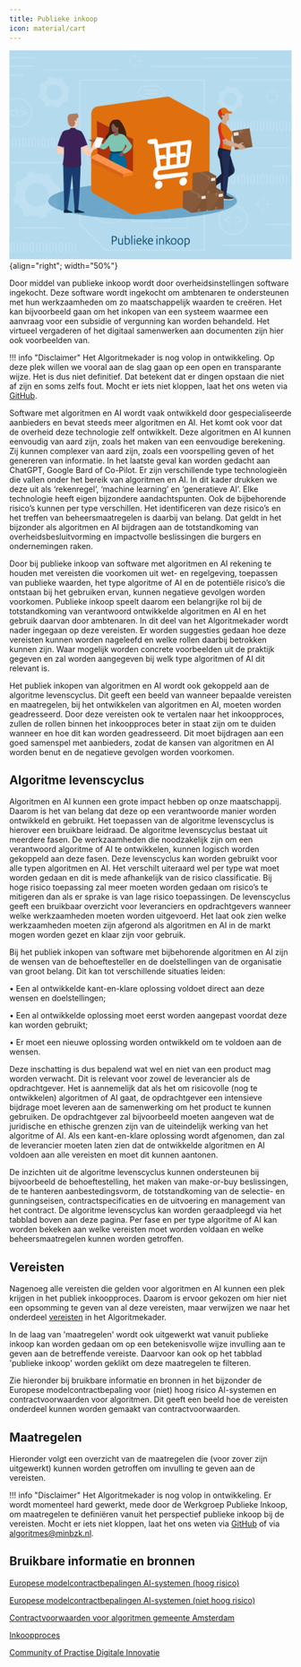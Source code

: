 ```yaml
---
title: Publieke inkoop
icon: material/cart
---
```


![publieke-inkoop](../../afbeeldingen/bouwblokken/publieke-inkoop.jpg "visuele weergave publieke inkoop"){align="right"; width="50%"}

Door middel van publieke inkoop wordt door overheidsinstellingen software ingekocht. Deze software wordt ingekocht om ambtenaren te ondersteunen met hun werkzaamheden om zo maatschappelijk waarden te creëren. Het kan bijvoorbeeld gaan om het inkopen van een systeem waarmee een aanvraag voor een subsidie of vergunning kan worden behandeld. Het virtueel vergaderen of het digitaal samenwerken aan documenten zijn hier ook voorbeelden van. 

!!! info "Disclaimer"
    Het Algoritmekader is nog volop in ontwikkeling. Op deze plek willen we vooral aan de slag gaan op een open en transparante wijze. Het is dus niet definitief. Dat betekent dat er dingen opstaan die niet af zijn en soms zelfs fout. Mocht er iets niet kloppen, laat het ons weten via [GitHub](https://github.com/MinBZK/Algoritmekader).


Software met algoritmen  en AI wordt vaak ontwikkeld door gespecialiseerde aanbieders en bevat steeds meer algoritmen en AI. Het komt ook voor dat de overheid deze technologie zelf ontwikkelt. Deze algoritmen en AI kunnen eenvoudig van aard zijn, zoals het maken van een eenvoudige berekening. Zij kunnen complexer van aard zijn, zoals een voorspelling geven of het genereren van informatie. In het laatste geval kan worden gedacht aan ChatGPT, Google Bard of Co-Pilot.
Er zijn verschillende type technologieën die vallen onder het bereik van algoritmen en AI. In dit kader drukken we deze uit als ‘rekenregel’, ‘machine learning’ en ‘generatieve AI’. Elke technologie heeft eigen bijzondere aandachtspunten. Ook de bijbehorende risico’s kunnen per type verschillen. Het identificeren van deze risico’s en het treffen van beheersmaatregelen is daarbij van belang. Dat geldt in het bijzonder als algoritmen en AI bijdragen aan de totstandkoming van overheidsbesluitvorming en impactvolle beslissingen die burgers en ondernemingen raken. 

Door bij publieke inkoop van software met algoritmen en AI rekening te houden met vereisten die voorkomen uit wet- en regelgeving, toepassen van publieke waarden, het type algoritme of AI en de potentiële risico’s die ontstaan bij het gebruiken ervan, kunnen negatieve gevolgen worden voorkomen. Publieke inkoop speelt daarom een belangrijke rol bij de totstandkoming van verantwoord ontwikkelde algoritmen en AI en het gebruik daarvan door ambtenaren. 
In dit deel van het Algoritmekader wordt nader ingegaan op deze vereisten. Er worden suggesties gedaan hoe deze vereisten kunnen worden nageleefd en welke rollen daarbij betrokken kunnen zijn. Waar mogelijk worden concrete voorbeelden uit de praktijk gegeven en zal worden aangegeven bij welk type algoritmen of AI dit relevant is.

Het publiek inkopen van algoritmen en AI wordt ook gekoppeld aan de algoritme levenscyclus. Dit geeft een beeld van wanneer bepaalde vereisten en maatregelen, bij het ontwikkelen van algoritmen en AI, moeten worden geadresseerd. Door deze vereisten ook te vertalen naar het inkoopproces, zullen de rollen binnen het inkoopproces beter in staat zijn om te duiden wanneer en hoe dit kan worden geadresseerd. Dit moet bijdragen aan een goed samenspel met aanbieders, zodat de kansen van algoritmen en AI worden benut en de negatieve gevolgen worden voorkomen.  

 
## Algoritme levenscyclus
Algoritmen en AI kunnen een grote impact hebben op onze maatschappij. Daarom is het van belang dat deze op een verantwoorde manier worden ontwikkeld en gebruikt. Het toepassen van de algoritme levenscyclus is hierover een bruikbare leidraad. De algoritme levenscyclus bestaat uit meerdere fasen. De werkzaamheden die noodzakelijk zijn om een verantwoord algoritme of AI te ontwikkelen, kunnen logisch worden gekoppeld aan deze fasen. 
Deze levenscyclus kan worden gebruikt voor alle typen algoritmen en AI. Het verschilt uiteraard wel per type wat moet worden gedaan en dit is mede afhankelijk van de risico classificatie. Bij hoge risico toepassing zal meer moeten worden gedaan om risico’s te mitigeren dan als er sprake is van lage risico toepassingen. De levenscyclus geeft een bruikbaar overzicht voor leveranciers en opdrachtgevers wanneer welke werkzaamheden moeten worden uitgevoerd. Het laat ook zien welke werkzaamheden moeten zijn afgerond als algoritmen en AI in de markt mogen worden gezet en klaar zijn voor gebruik. 

Bij het publiek inkopen van software met bijbehorende algoritmen en AI zijn de wensen van de behoeftesteller en de doelstellingen van de organisatie van groot belang. Dit kan tot verschillende situaties leiden:

•	Een al ontwikkelde kant-en-klare oplossing voldoet direct aan deze wensen en doelstellingen;

•	Een al ontwikkelde oplossing moet eerst worden aangepast voordat deze kan worden gebruikt;

•	Er moet een nieuwe oplossing worden ontwikkeld om te voldoen aan de wensen. 

Deze inschatting is dus bepalend wat wel en niet van een product mag worden verwacht. Dit is relevant voor zowel de leverancier als de opdrachtgever. Het is aannemelijk dat als het om risicovolle (nog te ontwikkelen) algoritmen of AI gaat, de opdrachtgever een intensieve bijdrage moet leveren aan de samenwerking om het product te kunnen gebruiken. De opdrachtgever zal bijvoorbeeld moeten aangeven wat de juridische en ethische grenzen zijn van de uiteindelijk werking van het algoritme of AI. Als een kant-en-klare oplossing wordt afgenomen, dan zal de leverancier moeten laten zien dat de ontwikkelde algoritmen en AI voldoen aan alle vereisten en moet dit kunnen aantonen. 

De inzichten uit de algoritme levenscyclus kunnen ondersteunen bij bijvoorbeeld de behoeftestelling, het maken van make-or-buy beslissingen, de te hanteren aanbestedingsvorm, de totstandkoming van de selectie- en gunningseisen, contractspecificaties en de uitvoering en management van het contract. De algoritme levenscyclus kan worden geraadpleegd via het tabblad boven aan deze pagina. Per fase en per type algoritme of AI kan worden bekeken aan welke vereisten moet worden voldaan en welke beheersmaatregelen kunnen worden getroffen. 

## Vereisten

Nagenoeg alle vereisten die gelden voor algoritmen en AI kunnen een plek krijgen in het publiek inkoopproces. 
Daarom is ervoor gekozen om hier niet een opsomming te geven van al deze vereisten, maar verwijzen we naar het onderdeel [vereisten](../../vereisten/index.md) in het Algoritmekader.

In de laag van 'maatregelen' wordt ook uitgewerkt wat vanuit publieke inkoop kan worden gedaan om op een betekenisvolle wijze invulling aan te geven aan de betreffende vereiste. 
Daarvoor kan ook op het tabblad 'publieke inkoop' worden geklikt om deze maatregelen te filteren.

Zie hieronder bij bruikbare informatie en bronnen in het bijzonder de Europese modelcontractbepaling voor (niet) hoog risico AI-systemen en contractvoorwaarden voor algoritmen. 
Dit geeft een beeld hoe de vereisten onderdeel kunnen worden gemaakt van contractvoorwaarden.   

## Maatregelen

Hieronder volgt een overzicht van de maatregelen die (voor zover zijn uitgewerkt) kunnen worden getroffen om invulling te geven aan de vereisten. 

<!-- list_maatregelen bouwblok/publieke-inkoop -->

!!! info "Disclaimer"
    Het Algoritmekader is nog volop in ontwikkeling. Er wordt momenteel hard gewerkt, mede door de Werkgroep Publieke Inkoop, om maatregelen te definiëren vanuit het perspectief publieke inkoop bij de vereisten. Mocht er iets niet kloppen, laat het ons weten via [GitHub](https://github.com/MinBZK/Algoritmekader) of via algoritmes@minbzk.nl.

## Bruikbare informatie en bronnen

[Europese modelcontractbepalingen AI-systemen (hoog risico)](https://public-buyers-community.ec.europa.eu/sites/default/files/2023-10/AI_Procurement_Clauses_template_High_Risk%20NL.pdf)

[Europese modelcontractbepalingen AI-systemen (niet hoog risico)](https://public-buyers-community.ec.europa.eu/sites/default/files/2023-10/AI_Procurement_Clauses_Template_NON_HIGH_RISK_NL.pdf)

[Contractvoorwaarden voor algoritmen gemeente Amsterdam](https://www.amsterdam.nl/innovatie/digitalisering-technologie/algoritmen-ai/contractvoorwaarden-algoritmen/)

[Inkoopproces](https://www.pianoo.nl/nl/inkoopproces)

[Community of Practise Digitale Innovatie](https://www.pianoo.nl/nl/themas/innovatie/netwerken/community-practice-digitale-innovaties)








